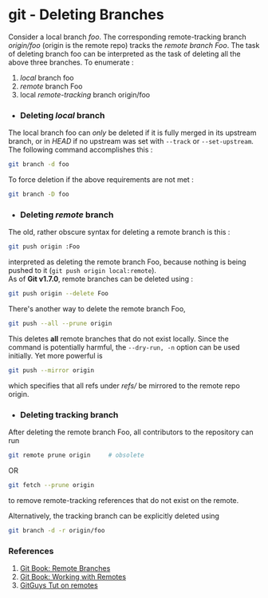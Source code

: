 # git - Deleting Branches

Consider a local branch *foo*. The corresponding remote-tracking branch *origin/foo* (origin is the remote repo) tracks the *remote branch Foo*. The task of deleting branch foo can be interpreted as the task of deleting all the above three branches. To enumerate : 
1. *local* branch foo
2. *remote* branch Foo
3. local *remote-tracking* branch origin/foo

- ### Deleting *local* branch
The local branch foo can *only* be deleted if it is fully merged in its upstream branch, or in *HEAD* if no upstream was set with `--track` or `--set-upstream`. The following command accomplishes this : 
```sh
git branch -d foo
```
To force deletion if the above requirements are not met : 
```sh
git branch -D foo
```

- ### Deleting *remote* branch
The old, rather obscure syntax for deleting a remote branch is this : 
```sh
git push origin :Foo
```
interpreted as deleting the remote branch Foo, because nothing is being pushed to it (`git push origin local:remote`).   
As of **Git v1.7.0**, remote branches can be deleted using : 
```sh
git push origin --delete Foo
```
There's another way to delete the remote branch Foo,
```sh
git push --all --prune origin
```
This deletes **all** remote branches that do not exist locally. Since the command is potentially harmful, the `--dry-run, -n` option can be used initially. Yet more powerful is 
```sh
git push --mirror origin 
```
which specifies that all refs under _refs/_ be mirrored to the remote repo origin.

- ### Deleting tracking branch
After deleting the remote branch Foo, all contributors to the repository can run 
```sh
git remote prune origin 	# obsolete
```
OR
```sh
git fetch --prune origin
```
to remove remote-tracking references that do not exist on the remote.  

Alternatively, the tracking branch can be explicitly deleted using 
```sh
git branch -d -r origin/foo
```

### References
1. [Git Book: Remote Branches](https://git-scm.com/book/en/v2/Git-Branching-Remote-Branches)
2. [Git Book: Working with Remotes](https://git-scm.com/book/en/v2/Git-Basics-Working-with-Remotes)
3. [GitGuys Tut on remotes](http://www.gitguys.com/topics/adding-and-removing-remote-branches/)